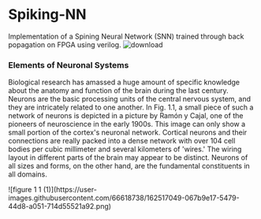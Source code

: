 # Spiking-NN
Implementation of a Spining Neural Network (SNN) trained through back popagation on FPGA using verilog.
![download](https://user-images.githubusercontent.com/66618738/162516607-1e84397c-c0c4-40c7-a6ce-8a90e650bc5d.png)


<h3>Elements of Neuronal Systems</h3>
<p>Biological research has amassed a huge amount of specific knowledge about the anatomy and function of the brain during the last century. Neurons are the basic processing units of the central nervous system, and they are intricately related to one another. In Fig. 1.1, a small piece of such a network of neurons is depicted in a picture by Ramón y Cajal, one of the pioneers of neuroscience in the early 1900s. This image can only show a small portion of the cortex's neuronal network. Cortical neurons and their connections are really packed into a dense network with over 104 cell bodies per cubic millimeter and several kilometers of 'wires.' The wiring layout in different parts of the brain may appear to be distinct. Neurons of all sizes and forms, on the other hand, are the fundamental constituents in all domains. </p>
![figure 1 1 (1)](https://user-images.githubusercontent.com/66618738/162517049-067b9e17-5479-44d8-a051-714d55521a92.png)
